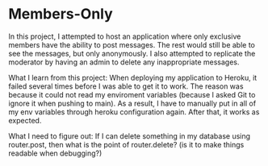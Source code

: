 # Members-Only
In this project, I attempted to host an application where only exclusive members have the ability to post messages. The rest would still be able to see the messages, but only anonymously. I also attempted to replicate the moderator by having an admin to delete any inappropriate messages.


What I learn from this project: When deploying my application to Heroku, it failed several times before I was able to get it to work. The reason was because it could not read my enviroment variables (because I asked Git to ignore it when pushing to main). As a result, I have to manually put in all of my env variables through heroku configuration again. After that, it works as expected. 

What I need to figure out: If I can delete something in my database using router.post, then what is the point of router.delete? (is it to make things readable when debugging?)